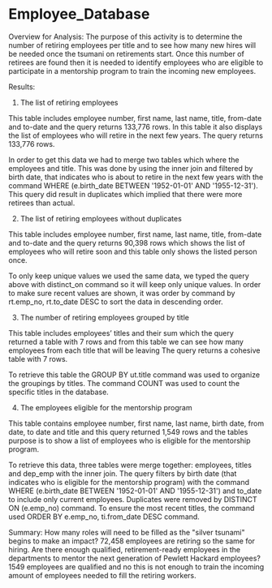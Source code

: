 # Employee_Database

Overview for Analysis: The purpose of this activity is to determine the number of retiring employees per title and to see how many new hires will be needed once the tsumani on retirements start. Once this number of retirees are found then it is needed to identify employees who are eligible to participate in a mentorship program to train the incoming new employees.

Results:
1. The list of retiring employees

This table includes employee number, first name, last name, title, from-date and to-date and the query returns 133,776 rows. In this table it also displays the list of employees who will retire in the next few years.
The query returns 133,776 rows.

In order to get this data we had to merge two tables which where the employees and title. This was done by using the inner join and filtered by birth date, that indicates who is about to retire in the next few years with the command WHERE (e.birth_date BETWEEN '1952-01-01' AND '1955-12-31'). This query did result in duplicates which implied that there were more retirees than actual.

2. The list of retiring employees without duplicates

This table includes employee number, first name, last name, title, from-date and to-date and the query returns 90,398 rows which shows the list of employees who will retire soon and this table only shows the listed person once.

To only keep unique values we used the same data, we typed the query above with distinct_on command so it will keep only unique values. In order to make sure recent values are shown, it was order by command by rt.emp_no, rt.to_date DESC to sort the data in descending order. 

3. The number of retiring employees grouped by title

This table includes employees’ titles and their sum which the query returned a table with 7 rows and from this table we can see how many employees from each title that will be leaving
The query returns a cohesive table with 7 rows.

To retrieve this table the GROUP BY ut.title command was used to organize the groupings by titles. The command COUNT was used to count the specific titles in the database.

4. The employees eligible for the mentorship program

This table contains employee number, first name, last name, birth date, from date, to date and title and this query returned 1,549 rows and the tables purpose is to show a list of employees who is eligible for the mentorship program.

To retrieve this data, three tables were merge together: employees, titles and dep_emp with the inner join. The query filters by birth date (that indicates who is eligible for the mentorship program) with the command WHERE (e.birth_date BETWEEN '1952-01-01' AND '1955-12-31') and to_date to include only current employees. Duplicates were removed by DISTINCT ON (e.emp_no) command. To ensure the most recent titles, the command used ORDER BY e.emp_no, ti.from_date DESC command.



Summary:
How many roles will need to be filled as the "silver tsunami" begins to make an impact? 72,458 employees are retiring so the same for hiring.
Are there enough qualified, retirement-ready employees in the departments to mentor the next generation of Pewlett Hackard employees? 1549 employees are qualified and no this is not enough to train the incoming amount of employees needed to fill the retiring workers.

